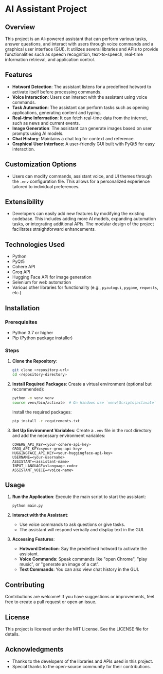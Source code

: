 # AI Assistant Project

## Overview
This project is an AI-powered assistant that can perform various tasks, answer questions, and interact with users through voice commands and a graphical user interface (GUI). It utilizes several libraries and APIs to provide functionalities such as speech recognition, text-to-speech, real-time information retrieval, and application control.

## Features
- **Hotword Detection**: The assistant listens for a predefined hotword to activate itself before processing commands.
- **Voice Interaction**: Users can interact with the assistant using voice commands.
- **Task Automation**: The assistant can perform tasks such as opening applications, generating content and typing.
- **Real-time Information**: It can fetch real-time data from the internet, such as news and current events.
- **Image Generation**: The assistant can generate images based on user prompts using AI models.
- **Chat History**: Maintains a chat log for context and reference.
- **Graphical User Interface**: A user-friendly GUI built with PyQt5 for easy interaction.

## Customization Options
- Users can modify commands, assistant voice, and UI themes through the `.env` configuration file. This allows for a personalized experience tailored to individual preferences.

## Extensibility
- Developers can easily add new features by modifying the existing codebase. This includes adding more AI models, expanding automation tasks, or integrating additional APIs. The modular design of the project facilitates straightforward enhancements.

## Technologies Used
- Python
- PyQt5
- Cohere API
- Groq API
- Hugging Face API for image generation
- Selenium for web automation
- Various other libraries for functionality (e.g., `pyautogui`, `pygame`, `requests`, etc.)

## Installation

### Prerequisites
- Python 3.7 or higher
- Pip (Python package installer)

### Steps
1. **Clone the Repository**:
   ```bash
   git clone <repository-url>
   cd <repository-directory>
   ```

2. **Install Required Packages**:
   Create a virtual environment (optional but recommended):
   ```bash
   python -m venv venv
   source venv/bin/activate  # On Windows use `venv\Scripts\activate`
   ```

   Install the required packages:
   ```bash
   pip install -r requirements.txt
   ```

3. **Set Up Environment Variables**:
   Create a `.env` file in the root directory and add the necessary environment variables:
   ```plaintext
   COHERE_API_KEY=<your-cohere-api-key>
   GROQ_API_KEY=<your-groq-api-key>
   HUGGINGFACE_API_KEY=<your-huggingface-api-key>
   USERNAME=<your-username>
   ASSISTANT=<assistant-name>
   INPUT_LANGUAGE=<language-code>
   ASSISTANT_VOICE=<voice-name>
   ```

## Usage
1. **Run the Application**:
   Execute the main script to start the assistant:
   ```bash
   python main.py
   ```

2. **Interact with the Assistant**:
   - Use voice commands to ask questions or give tasks.
   - The assistant will respond verbally and display text in the GUI.

3. **Accessing Features**:
   - **Hotword Detection**: Say the predefined hotword to activate the assistant.
   - **Voice Commands**: Speak commands like "open Chrome", "play music", or "generate an image of a cat".
   - **Text Commands**: You can also view chat history in the GUI.

## Contributing
Contributions are welcome! If you have suggestions or improvements, feel free to create a pull request or open an issue.

## License
This project is licensed under the MIT License. See the LICENSE file for details.

## Acknowledgments
- Thanks to the developers of the libraries and APIs used in this project.
- Special thanks to the open-source community for their contributions.
